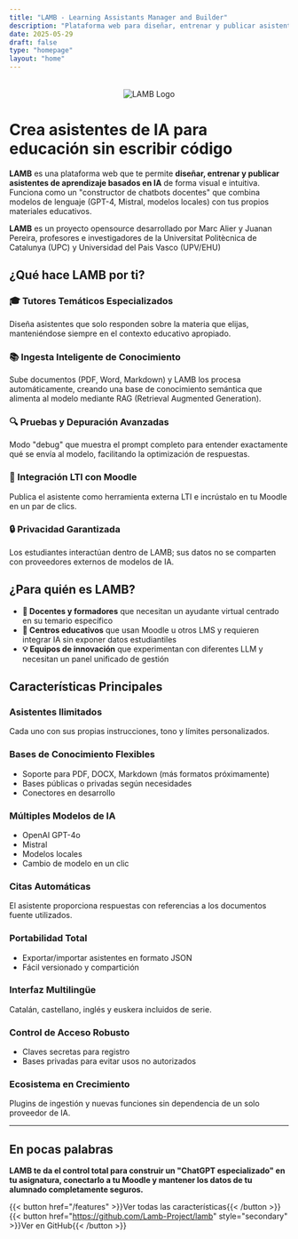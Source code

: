 ```yaml
---
title: "LAMB - Learning Assistants Manager and Builder"
description: "Plataforma web para diseñar, entrenar y publicar asistentes de aprendizaje basados en IA sin escribir código"
date: 2025-05-29
draft: false
type: "homepage"
layout: "home"
---
```


<div style="text-align: center; margin: 2rem 0;">
  <img src="/images/lamb_1.png" alt="LAMB Logo" style="max-width: 300px; height: auto;">
</div>

# Crea asistentes de IA para educación sin escribir código

**LAMB** es una plataforma web que te permite **diseñar, entrenar y publicar asistentes de aprendizaje basados en IA** de forma visual e intuitiva. Funciona como un "constructor de chatbots docentes" que combina modelos de lenguaje (GPT-4, Mistral, modelos locales) con tus propios materiales educativos.

**LAMB** es un proyecto opensource desarrollado por Marc Alier y Juanan  Pereira, profesores e investigadores de la Universitat Politècnica de Catalunya (UPC) y Universidad del Pais Vasco (UPV/EHU)
 

## ¿Qué hace LAMB por ti?

### 🎓 Tutores Temáticos Especializados
Diseña asistentes que solo responden sobre la materia que elijas, manteniéndose siempre en el contexto educativo apropiado.

### 📚 Ingesta Inteligente de Conocimiento
Sube documentos (PDF, Word, Markdown) y LAMB los procesa automáticamente, creando una base de conocimiento semántica que alimenta al modelo mediante RAG (Retrieval Augmented Generation).

### 🔍 Pruebas y Depuración Avanzadas
Modo "debug" que muestra el prompt completo para entender exactamente qué se envía al modelo, facilitando la optimización de respuestas.

### 🎯 Integración LTI con Moodle
Publica el asistente como herramienta externa LTI e incrústalo en tu Moodle en un par de clics.

### 🔒 Privacidad Garantizada
Los estudiantes interactúan dentro de LAMB; sus datos no se comparten con proveedores externos de modelos de IA.

## ¿Para quién es LAMB?

- **📖 Docentes y formadores** que necesitan un ayudante virtual centrado en su temario específico
- **🏫 Centros educativos** que usan Moodle u otros LMS y requieren integrar IA sin exponer datos estudiantiles
- **💡 Equipos de innovación** que experimentan con diferentes LLM y necesitan un panel unificado de gestión

## Características Principales

### Asistentes Ilimitados
Cada uno con sus propias instrucciones, tono y límites personalizados.

### Bases de Conocimiento Flexibles
- Soporte para PDF, DOCX, Markdown (más formatos próximamente)
- Bases públicas o privadas según necesidades
- Conectores en desarrollo

### Múltiples Modelos de IA
- OpenAI GPT-4o
- Mistral
- Modelos locales
- Cambio de modelo en un clic

### Citas Automáticas
El asistente proporciona respuestas con referencias a los documentos fuente utilizados.

### Portabilidad Total
- Exportar/importar asistentes en formato JSON
- Fácil versionado y compartición

### Interfaz Multilingüe
Catalán, castellano, inglés y euskera incluidos de serie.

### Control de Acceso Robusto
- Claves secretas para registro
- Bases privadas para evitar usos no autorizados

### Ecosistema en Crecimiento
Plugins de ingestión y nuevas funciones sin dependencia de un solo proveedor de IA.

---

## En pocas palabras

**LAMB te da el control total para construir un "ChatGPT especializado" en tu asignatura, conectarlo a tu Moodle y mantener los datos de tu alumnado completamente seguros.**

{{< button href="/features" >}}Ver todas las características{{< /button >}}
{{< button href="https://github.com/Lamb-Project/lamb" style="secondary" >}}Ver en GitHub{{< /button >}}